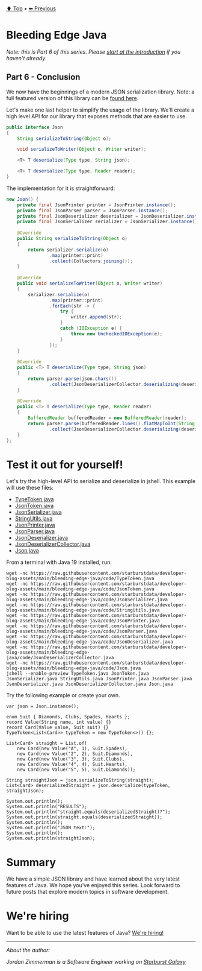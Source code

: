 [⬆️ Top](00-introduction.md) • [⬅️ Previous](05-deserialization-02.md)

# Bleeding Edge Java

_Note: this is Part 6 of this series. Please [start at the introduction](00-introduction.md) if you haven't already_.

## Part 6 - Conclusion

We now have the beginnings of a modern JSON serialization library. Note: a full featured version of this
library can be [found here](https://github.com/starburstdata/developer-blog-assets/tree/main/bleeding-edge-java/json).

Let's make one last helper to simplify the usage of the library. We'll create a high level API for our
library that exposes methods that are easier to use.

```java
public interface Json
{
    String serializeToString(Object o);

    void serializeToWriter(Object o, Writer writer);

    <T> T deserialize(Type type, String json);

    <T> T deserialize(Type type, Reader reader);
}
```

The implementation for it is straightforward:

```java
new Json() {
    private final JsonPrinter printer = JsonPrinter.instance();
    private final JsonParser parser = JsonParser.instance();
    private final JsonDeserializer deserializer = JsonDeserializer.instance();
    private final JsonSerializer serializer = JsonSerializer.instance();
    
    @Override
    public String serializeToString(Object o)
    {
        return serializer.serialize(o)
                .map(printer::print)
                .collect(Collectors.joining());
    }
    
    @Override
    public void serializeToWriter(Object o, Writer writer)
    {
        serializer.serialize(o)
                .map(printer::print)
                .forEach(str -> {
                    try {
                        writer.append(str);
                    }
                    catch (IOException e) {
                        throw new UncheckedIOException(e);
                    }
                });
    }
    
    @Override
    public <T> T deserialize(Type type, String json)
    {
        return parser.parse(json.chars())
                .collect(JsonDeserializerCollector.deserializing(deserializer, type));
    }
    
    @Override
    public <T> T deserialize(Type type, Reader reader)
    {
        BufferedReader bufferedReader = new BufferedReader(reader);
        return parser.parse(bufferedReader.lines().flatMapToInt(String::chars))
                .collect(JsonDeserializerCollector.deserializing(deserializer, type));
    }
};
```

# Test it out for yourself!

Let's try the high-level API to serialize and deserialize in jshell.  This example will use these files:

- [TypeToken.java](https://raw.githubusercontent.com/starburstdata/developer-blog-assets/main/bleeding-edge-java/code/TypeToken.java)
- [JsonToken.java](https://raw.githubusercontent.com/starburstdata/developer-blog-assets/main/bleeding-edge-java/code/JsonToken.java)
- [JsonSerializer.java](https://raw.githubusercontent.com/starburstdata/developer-blog-assets/main/bleeding-edge-java/code/JsonSerializer.java)
- [StringUtils.java](https://raw.githubusercontent.com/starburstdata/developer-blog-assets/main/bleeding-edge-java/code/StringUtils.java)
- [JsonPrinter.java](https://raw.githubusercontent.com/starburstdata/developer-blog-assets/main/bleeding-edge-java/code/JsonPrinter.java)
- [JsonParser.java](https://raw.githubusercontent.com/starburstdata/developer-blog-assets/main/bleeding-edge-java/code/JsonParser.java)
- [JsonDeserializer.java](https://raw.githubusercontent.com/starburstdata/developer-blog-assets/main/bleeding-edge-java/code/JsonDeserializer.java)
- [JsonDeserializerCollector.java](https://raw.githubusercontent.com/starburstdata/developer-blog-assets/main/bleeding-edge-java/code/JsonDeserializerCollector.java)
- [Json.java](https://raw.githubusercontent.com/starburstdata/developer-blog-assets/main/bleeding-edge-java/code/Json.java)

From a terminal with Java 19 installed, run:

```shell
wget -nc https://raw.githubusercontent.com/starburstdata/developer-blog-assets/main/bleeding-edge-java/code/TypeToken.java
wget -nc https://raw.githubusercontent.com/starburstdata/developer-blog-assets/main/bleeding-edge-java/code/JsonToken.java
wget -nc https://raw.githubusercontent.com/starburstdata/developer-blog-assets/main/bleeding-edge-java/code/JsonSerializer.java
wget -nc https://raw.githubusercontent.com/starburstdata/developer-blog-assets/main/bleeding-edge-java/code/StringUtils.java
wget -nc https://raw.githubusercontent.com/starburstdata/developer-blog-assets/main/bleeding-edge-java/code/JsonPrinter.java
wget -nc https://raw.githubusercontent.com/starburstdata/developer-blog-assets/main/bleeding-edge-java/code/JsonParser.java
wget -nc https://raw.githubusercontent.com/starburstdata/developer-blog-assets/main/bleeding-edge-java/code/JsonDeserializer.java
wget -nc https://raw.githubusercontent.com/starburstdata/developer-blog-assets/main/bleeding-edge-java/code/JsonDeserializerCollector.java
wget -nc https://raw.githubusercontent.com/starburstdata/developer-blog-assets/main/bleeding-edge-java/code/Json.java
jshell --enable-preview TypeToken.java JsonToken.java JsonSerializer.java StringUtils.java JsonPrinter.java JsonParser.java JsonDeserializer.java JsonDeserializerCollector.java Json.java
```

Try the following example or create your own.

```text
var json = Json.instance();

enum Suit { Diamonds, Clubs, Spades, Hearts };
record Value(String name, int value) {}
record Card(Value value, Suit suit) {}
TypeToken<List<Card>> typeToken = new TypeToken<>() {};

List<Card> straight = List.of(
    new Card(new Value("A", 1), Suit.Spades), 
    new Card(new Value("2", 2), Suit.Diamonds),
    new Card(new Value("3", 3), Suit.Clubs),
    new Card(new Value("4", 4), Suit.Hearts),
    new Card(new Value("5", 5), Suit.Diamonds));

String straightJson = json.serializeToString(straight);
List<Card> deserializedStraight = json.deserialize(typeToken, straightJson);

System.out.println();
System.out.println("RESULTS");
System.out.println("straight.equals(deserializedStraight)?");
System.out.println(straight.equals(deserializedStraight));
System.out.println();
System.out.println("JSON text:");
System.out.println();
System.out.println(straightJson);
```

# Summary

We have a simple JSON library and have learned about the very latest features of Java. We hope you've enjoyed this series. Look forward
to future posts that explore modern topics in software development.

# We're hiring

Want to be able to use the latest features of Java? [We're hiring!](https://www.starburst.io/careers/)

------------

_About the author:_

_Jordan Zimmerman is a Software Engineer working on [Starburst Galaxy](https://www.starburst.io/platform/starburst-galaxy/)_ 
